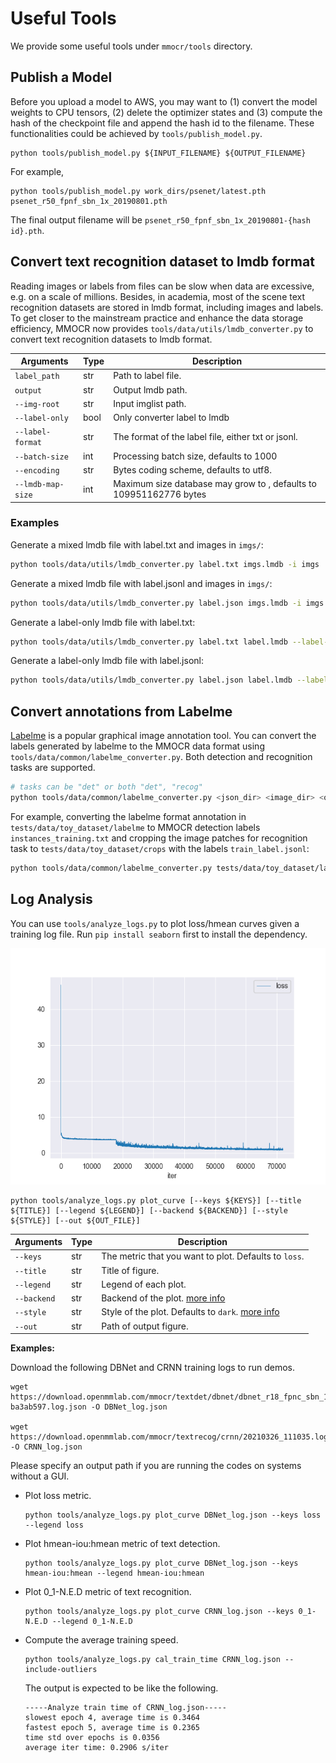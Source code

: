 # Useful Tools

We provide some useful tools under `mmocr/tools` directory.

## Publish a Model

Before you upload a model to AWS, you may want to
(1) convert the model weights to CPU tensors, (2) delete the optimizer states and
(3) compute the hash of the checkpoint file and append the hash id to the filename. These functionalities could be achieved by `tools/publish_model.py`.

  ```shell
  python tools/publish_model.py ${INPUT_FILENAME} ${OUTPUT_FILENAME}
  ```

For example,

  ```shell
  python tools/publish_model.py work_dirs/psenet/latest.pth psenet_r50_fpnf_sbn_1x_20190801.pth
  ```

The final output filename will be `psenet_r50_fpnf_sbn_1x_20190801-{hash id}.pth`.


## Convert text recognition dataset to lmdb format
Reading images or labels from files can be slow when data are excessive, e.g. on a scale of millions. Besides, in academia, most of the scene text recognition datasets are stored in lmdb format, including images and labels. To get closer to the mainstream practice and enhance the data storage efficiency, MMOCR now provides `tools/data/utils/lmdb_converter.py` to convert text recognition datasets to lmdb format.

| Arguments         | Type | Description                                                        |
| ----------------- | ---- | ------------------------------------------------------------------ |
| `label_path`      | str  | Path to label file.                                                |
| `output`          | str  | Output lmdb path.                                                  |
| `--img-root`      | str  | Input imglist path.                                                |
| `--label-only`    | bool | Only converter label to lmdb                                       |
| `--label-format`  | str  | The format of the label file, either txt or jsonl.                 |
| `--batch-size`    | int  | Processing batch size, defaults to 1000                            |
| `--encoding`      | str  | Bytes coding scheme, defaults to utf8.                             |
| `--lmdb-map-size` | int  | Maximum size database may grow to , defaults to 109951162776 bytes |

### Examples

Generate a mixed lmdb file with label.txt and images in `imgs/`:

```bash
python tools/data/utils/lmdb_converter.py label.txt imgs.lmdb -i imgs
```

Generate a mixed lmdb file with label.jsonl and images in `imgs/`:

```bash
python tools/data/utils/lmdb_converter.py label.json imgs.lmdb -i imgs -f jsonl
```

Generate a label-only lmdb file with label.txt:

```bash
python tools/data/utils/lmdb_converter.py label.txt label.lmdb --label-only
```

Generate a label-only lmdb file with label.jsonl:

```bash
python tools/data/utils/lmdb_converter.py label.json label.lmdb --label-only -f jsonl
```


## Convert annotations from Labelme
[Labelme](https://github.com/wkentaro/labelme) is a popular graphical image annotation tool. You can convert the labels generated by labelme to the MMOCR data format using `tools/data/common/labelme_converter.py`. Both detection and recognition tasks are supported.

  ```bash
  # tasks can be "det" or both "det", "recog"
  python tools/data/common/labelme_converter.py <json_dir> <image_dir> <out_dir> --tasks <tasks>
  ```

For example, converting the labelme format annotation in `tests/data/toy_dataset/labelme` to MMOCR detection labels `instances_training.txt` and cropping the image patches for recognition task to `tests/data/toy_dataset/crops` with the labels `train_label.jsonl`:

  ```bash
  python tools/data/common/labelme_converter.py tests/data/toy_dataset/labelme tests/data/toy_dataset/imgs tests/data/toy_dataset --tasks det recog
  ```


## Log Analysis

You can use `tools/analyze_logs.py` to plot loss/hmean curves given a training log file. Run `pip install seaborn` first to install the dependency.

![](../../demo/resources/log_analysis_demo.png)

 ```shell
python tools/analyze_logs.py plot_curve [--keys ${KEYS}] [--title ${TITLE}] [--legend ${LEGEND}] [--backend ${BACKEND}] [--style ${STYLE}] [--out ${OUT_FILE}]
 ```

| Arguments   | Type | Description                                                                                                     |
| ----------- | ---- | --------------------------------------------------------------------------------------------------------------- |
| `--keys`    | str  | The metric that you want to plot. Defaults to `loss`.                                                           |
| `--title`   | str  | Title of figure.                                                                                                |
| `--legend`  | str  | Legend of each plot.                                                                                            |
| `--backend` | str  | Backend of the plot. [more info](https://matplotlib.org/stable/users/explain/backends.html)                     |
| `--style`   | str  | Style of the plot. Defaults to `dark`. [more info](https://seaborn.pydata.org/generated/seaborn.set_style.html) |
| `--out`     | str  | Path of output figure.                                                                                          |

**Examples:**

Download the following DBNet and CRNN training logs to run demos.
```shell
wget https://download.openmmlab.com/mmocr/textdet/dbnet/dbnet_r18_fpnc_sbn_1200e_icdar2015_20210329-ba3ab597.log.json -O DBNet_log.json

wget https://download.openmmlab.com/mmocr/textrecog/crnn/20210326_111035.log.json -O CRNN_log.json
```

Please specify an output path if you are running the codes on systems without a GUI.

- Plot loss metric.

  ```shell
  python tools/analyze_logs.py plot_curve DBNet_log.json --keys loss --legend loss
  ```

- Plot hmean-iou:hmean metric of text detection.

  ```shell
  python tools/analyze_logs.py plot_curve DBNet_log.json --keys hmean-iou:hmean --legend hmean-iou:hmean
  ```

- Plot 0_1-N.E.D metric of text recognition.

  ```shell
  python tools/analyze_logs.py plot_curve CRNN_log.json --keys 0_1-N.E.D --legend 0_1-N.E.D
  ```

- Compute the average training speed.

  ```shell
  python tools/analyze_logs.py cal_train_time CRNN_log.json --include-outliers
  ```

  The output is expected to be like the following.

  ```text
  -----Analyze train time of CRNN_log.json-----
  slowest epoch 4, average time is 0.3464
  fastest epoch 5, average time is 0.2365
  time std over epochs is 0.0356
  average iter time: 0.2906 s/iter
  ```
